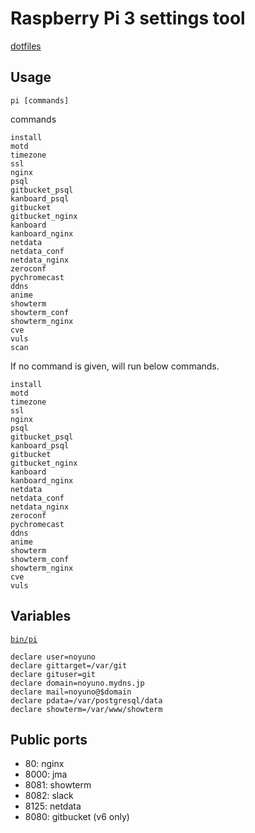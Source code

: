 # Raspberry Pi 3 settings tool

[dotfiles](https://github.com/noyuno/dotfiles/blob/master/readme.md)

## Usage

    pi [commands]

commands

    install
    motd
    timezone
    ssl
    nginx
    psql
    gitbucket_psql
    kanboard_psql
    gitbucket
    gitbucket_nginx
    kanboard
    kanboard_nginx
    netdata
    netdata_conf
    netdata_nginx
    zeroconf
    pychromecast
    ddns
    anime
    showterm
    showterm_conf
    showterm_nginx
    cve
    vuls
    scan

If no command is given, will run below commands.

    install
    motd
    timezone
    ssl
    nginx
    psql
    gitbucket_psql
    kanboard_psql
    gitbucket
    gitbucket_nginx
    kanboard
    kanboard_nginx
    netdata
    netdata_conf
    netdata_nginx
    zeroconf
    pychromecast
    ddns
    anime
    showterm
    showterm_conf
    showterm_nginx
    cve
    vuls

## Variables

[`bin/pi`](https://github.com/noyuno/dotfiles/blob/master/bin/pi)

    declare user=noyuno
    declare gittarget=/var/git
    declare gituser=git
    declare domain=noyuno.mydns.jp
    declare mail=noyuno@$domain
    declare pdata=/var/postgresql/data
    declare showterm=/var/www/showterm

## Public ports

- 80: nginx
- 8000: jma
- 8081: showterm
- 8082: slack
- 8125: netdata
- 8080: gitbucket (v6 only)

